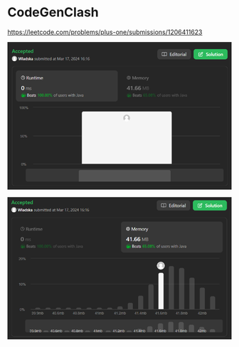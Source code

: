 # CodeGenClash

https://leetcode.com/problems/plus-one/submissions/1206411623

![runtime](./images/leetcodesummary/runtime.png)

![memory](./images/leetcodesummary/memory.png)
